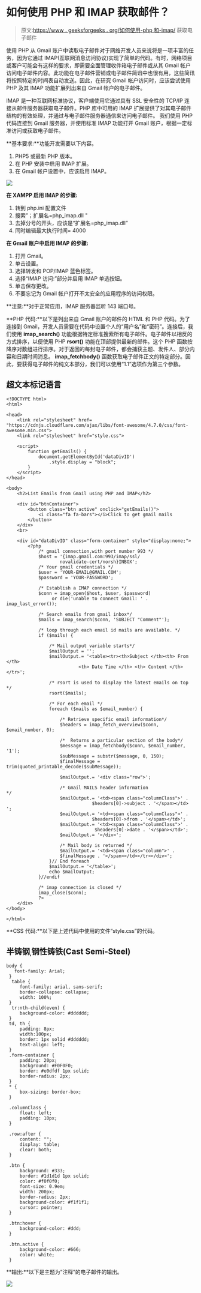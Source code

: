 # 如何使用 PHP 和 IMAP 获取邮件？

> 原文:[https://www . geeksforgeeks . org/如何使用-php 和-imap/](https://www.geeksforgeeks.org/how-to-get-emails-using-php-and-imap/) 获取电子邮件

使用 PHP 从 Gmail 账户中读取电子邮件对于网络开发人员来说将是一项丰富的任务，因为它通过 IMAP(互联网消息访问协议)实现了简单的代码。有时，网络项目或客户可能会有这样的要求，即需要全面管理收件箱电子邮件或从其 Gmail 帐户访问电子邮件内容。此功能在电子邮件营销或电子邮件简讯中也很有用，这些简讯将按照特定的时间表自动发送。因此，在研究 Gmail 帐户访问时，应该尝试使用 PHP 及其 IMAP 功能扩展列出来自 Gmail 帐户的电子邮件。

IMAP 是一种互联网标准协议，客户端使用它通过具有 SSL 安全性的 TCP/IP 连接从邮件服务器获取电子邮件。PHP 库中可用的 IMAP 扩展提供了对其电子邮件结构的有效处理，并通过与电子邮件服务器通信来访问电子邮件。
我们使用 PHP 代码连接到 Gmail 服务器，并使用标准 IMAP 功能打开 Gmail 账户，根据一定标准访问或获取电子邮件。

**基本要求:**功能开发需要以下内容。

1.  PHP5 或最新 PHP 版本。
2.  在 PHP 安装中启用 IMAP 扩展。
3.  在 Gmail 帐户设置中，应该启用 IMAP。

![](img/24444dfc35ca4029f52e664ea304ec81.png)

**在 XAMPP 启用 IMAP 的步骤:**

1.  转到 php.ini 配置文件
2.  搜索”；扩展名=php_imap.dll "
3.  去掉分号的开头，应该是“扩展名=php_imap.dll”
4.  同时编辑最大执行时间= 4000

**在 Gmail 账户中启用 IMAP 的步骤:**

1.  打开 Gmail。
2.  单击设置。
3.  选择转发和 POP/IMAP 蓝色标签。
4.  选择“IMAP 访问:”部分并启用 IMAP 单选按钮。
5.  单击保存更改。
6.  不要忘记为 Gmail 帐户打开不太安全的应用程序的访问权限。

**注意:**对于正常应用，IMAP 服务器监听 143 端口号。

**PHP 代码:**以下是列出来自 Gmail 账户的邮件的 HTML 和 PHP 代码。为了连接到 Gmail，开发人员需要在代码中设置个人的“用户名”和“密码”。连接后，我们使用 **imap_search()** 功能根据特定标准搜索所有电子邮件。电子邮件以相反的方式排序，以便使用 PHP **rsort()** 功能在顶部提供最新的邮件。这个 PHP 函数按降序对数组进行排序。对于返回的每封电子邮件，都会捕获主题、发件人、部分内容和日期时间消息。 **imap_fetchbody()** 函数获取电子邮件正文的特定部分。因此，要获得电子邮件的纯文本部分，我们可以使用“1.1”选项作为第三个参数。

## 超文本标记语言

```phphtml
<!DOCTYPE html>
<html>

<head>
    <link rel="stylesheet" href=
"https://cdnjs.cloudflare.com/ajax/libs/font-awesome/4.7.0/css/font-awesome.min.css">
    <link rel="stylesheet" href="style.css">

    <script>
        function getEmails() {
            document.getElementById('dataDivID')
                .style.display = "block";
        }
    </script>
</head>

<body>
    <h2>List Emails from Gmail using PHP and IMAP</h2>

    <div id="btnContainer">
        <button class="btn active" onclick="getEmails()">
            <i class="fa fa-bars"></i>Click to get gmail mails
        </button>
    </div>
    <br>

    <div id="dataDivID" class="form-container" style="display:none;">
        <?php
            /* gmail connection,with port number 993 */
            $host = '{imap.gmail.com:993/imap/ssl/
                    novalidate-cert/norsh}INBOX';
            /* Your gmail credentials */
            $user = 'YOUR-EMAIL@GMAIL.COM';
            $password = 'YOUR-PASSWORD';

            /* Establish a IMAP connection */
            $conn = imap_open($host, $user, $password) 
                 or die('unable to connect Gmail: ' . imap_last_error());

            /* Search emails from gmail inbox*/
            $mails = imap_search($conn, 'SUBJECT "Comment"');

            /* loop through each email id mails are available. */
            if ($mails) {

                /* Mail output variable starts*/
                $mailOutput = '';
                $mailOutput.= '<table><tr><th>Subject </th><th> From  </th> 
                           <th> Date Time </th> <th> Content </th></tr>';

                /* rsort is used to display the latest emails on top */
                rsort($mails);

                /* For each email */
                foreach ($mails as $email_number) {

                    /* Retrieve specific email information*/
                    $headers = imap_fetch_overview($conn, $email_number, 0);

                    /*  Returns a particular section of the body*/
                    $message = imap_fetchbody($conn, $email_number, '1');
                    $subMessage = substr($message, 0, 150);
                    $finalMessage = trim(quoted_printable_decode($subMessage));

                    $mailOutput.= '<div class="row">';

                    /* Gmail MAILS header information */                   
                    $mailOutput.= '<td><span class="columnClass">' .
                                $headers[0]->subject . '</span></td> ';
                    $mailOutput.= '<td><span class="columnClass">' . 
                                $headers[0]->from . '</span></td>';
                    $mailOutput.= '<td><span class="columnClass">' .
                                 $headers[0]->date . '</span></td>';
                    $mailOutput.= '</div>';

                    /* Mail body is returned */
                    $mailOutput.= '<td><span class="column">' . 
                    $finalMessage . '</span></td></tr></div>';
                }// End foreach
                $mailOutput.= '</table>';
                echo $mailOutput;
            }//endif 

            /* imap connection is closed */
            imap_close($conn);
            ?>
    </div>
</body>

</html>
```

**CSS 代码:**以下是上述代码中使用的文件“style.css”的代码。

## 半铸钢ˌ钢性铸铁(Cast Semi-Steel)

```phphtml
body {
   font-family: Arial;
 }
  table {
     font-family: arial, sans-serif;
     border-collapse: collapse;
     width: 100%;
 }
  tr:nth-child(even) {
     background-color: #dddddd;
 }
 td, th {
     padding: 8px;
     width:100px;
     border: 1px solid #dddddd;
     text-align: left;                
 }
 .form-container {
     padding: 20px;
     background: #F0F0F0;
     border: #e0dfdf 1px solid;                
     border-radius: 2px;
 }
 * {
     box-sizing: border-box;
 }

 .columnClass {
     float: left;
     padding: 10px;
 }

 .row:after {
     content: "";
     display: table;
     clear: both;
 }

 .btn {
     background: #333;
     border: #1d1d1d 1px solid;
     color: #f0f0f0;
     font-size: 0.9em;
     width: 200px;
     border-radius: 2px;
     background-color: #f1f1f1;
     cursor: pointer;
 }

 .btn:hover {
     background-color: #ddd;
 }

 .btn.active {
     background-color: #666;
     color: white;
 }
```

**输出:**以下是主题为“注释”的电子邮件的输出。

![](img/068a1d9664ac7cd61dc4ae3bc690a8e4.png)
